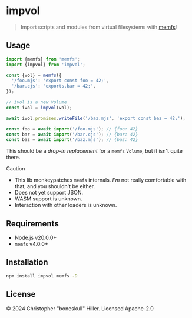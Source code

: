 # impvol

> Import scripts and modules from virtual filesystems with [memfs](https://npm.im/memfs)!

## Usage

```ts
import {memfs} from 'memfs';
import {impvol} from 'impvol';

const {vol} = memfs({
  '/foo.mjs': 'export const foo = 42;',
  '/bar.cjs': 'exports.bar = 42;',
});

// ivol is a new Volume
const ivol = impvol(vol);

await ivol.promises.writeFile('/baz.mjs', 'export const baz = 42;');

const foo = await import('/foo.mjs'); // {foo: 42}
const bar = await import('/bar.cjs'); // {bar: 42}
const baz = await import('/baz.mjs'); // {baz: 42}
```

This should be a _drop-in replacement_ for a `memfs` `Volume`, but it isn't quite there.

> [!CAUTION]
>
> - This lib monkeypatches `memfs` internals. _I'm_ not really comfortable with that, and you shouldn't be either.
> - Does not yet support JSON.
> - WASM support is unknown.
> - Interaction with other loaders is unknown.

## Requirements

- Node.js v20.0.0+
- `memfs` v4.0.0+

## Installation

```sh
npm install impvol memfs -D
```

## License

©️ 2024 Christopher "boneskull" Hiller. Licensed Apache-2.0
